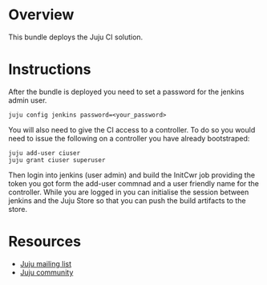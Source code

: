 <!--
  Licensed to the Apache Software Foundation (ASF) under one or more
  contributor license agreements.  See the NOTICE file distributed with
  this work for additional information regarding copyright ownership.
  The ASF licenses this file to You under the Apache License, Version 2.0
  (the "License"); you may not use this file except in compliance with
  the License.  You may obtain a copy of the License at

       http://www.apache.org/licenses/LICENSE-2.0

  Unless required by applicable law or agreed to in writing, software
  distributed under the License is distributed on an "AS IS" BASIS,
  WITHOUT WARRANTIES OR CONDITIONS OF ANY KIND, either express or implied.
  See the License for the specific language governing permissions and
  limitations under the License.
-->
# Overview

This bundle deploys the Juju CI solution.


# Instructions

After the bundle is deployed you need to set a password for the jenkins admin user.

    juju config jenkins password=<your_password>

You will also need to give the CI access to a controller. To do so you would need to
issue the following on a controller you have already bootstraped:

    juju add-user ciuser
    juju grant ciuser superuser

Then login into jenkins (user admin) and build the InitCwr job providing the token you got form
the add-user commnad and a user friendly name for the controller.
While you are logged in you can initialise the session between jenkins and the Juju Store
so that you can push the build artifacts to the store. 
<!-- we could have an action for these -->


# Resources

- [Juju mailing list](https://lists.ubuntu.com/mailman/listinfo/juju)
- [Juju community](https://jujucharms.com/community)
